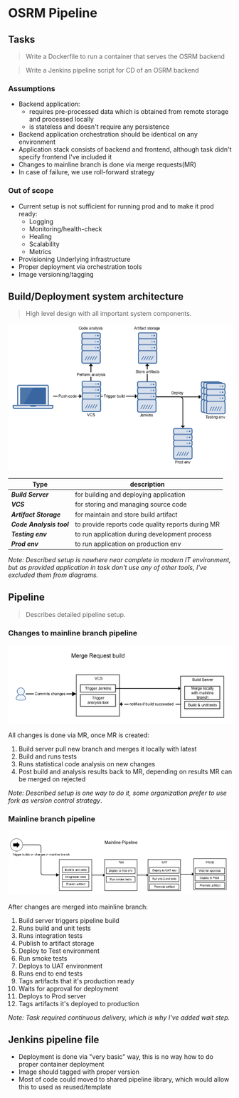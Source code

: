# OSRM Pipeline

## Tasks

> Write a Dockerfile to run a container that serves the OSRM backend

> Write a Jenkins pipeline script for CD of an OSRM backend


### Assumptions

* Backend application:
    * requires pre-processed data which is obtained from remote storage and processed locally
    * is stateless and doesn't require any persistence
* Backend application orchestration should be identical on any environment
* Application stack consists of backend and frontend, although task didn't specify frontend I've included it
* Changes to mainline branch is done via merge requests(MR)
* In case of failure, we use roll-forward strategy
 

### Out of scope
* Current setup is not sufficient for running prod and to make it prod ready:
    * Logging
    * Monitoring/health-check
    * Healing
    * Scalability
    * Metrics
* Provisioning Underlying infrastructure
* Proper deployment via orchestration tools
* Image versioning/tagging


## Build/Deployment system architecture

> High level design with all important system components.

![Imgur](images/high_level.png)

| Type  | description |
|---|---|
| ***Build Server*** | for building and deploying application |
| ***VCS*** | for storing and managing source code |
| ***Artifact Storage*** | for maintain and store build artifact |
| ***Code Analysis tool*** | to provide reports code quality reports during MR |
| ***Testing env*** | to run application during development process |
| ***Prod env*** | to run application on production env | 

*Note: Described setup is nowhere near complete in modern IT environment, but as provided application in task don't use any of other tools, I've excluded them from diagrams.*

## Pipeline

> Describes detailed pipeline setup.

### Changes to mainline branch pipeline

![Imgur](images/mr_pipeline.png)

All changes is done via MR, once MR is created: 
1. Build server pull new branch and merges it locally with latest
2. Build and runs tests
3. Runs statistical code analysis on new changes
4. Post build and analysis results back to MR, depending on results MR can be merged on rejected

*Note: Described setup is one way to do it, some organization prefer to use fork as version control strategy*.

### Mainline branch pipeline

![Imgur](images/mainline_pipeline.png)

After changes are merged into mainline branch:
1. Build server triggers pipeline build
2. Runs build and unit tests
3. Runs integration tests
4. Publish to artifact storage
5. Deploy to Test environment
6. Run smoke tests
7. Deploys to UAT environment
8. Runs end to end tests
9. Tags artifacts that it's production ready
10. Waits for approval for deployment
11. Deploys to Prod server
12. Tags artifacts it's deployed to production

*Note: Task required continuous delivery, which is why I've added wait step.*

## Jenkins pipeline file

* Deployment is done via "very basic" way, this is no way how to do proper container deployment
* Image should tagged with proper version
* Most of code could moved to shared pipeline library, which would allow this to used as reused/template
